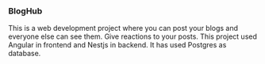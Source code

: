 ### BlogHub ###
This is a web development project where you can post your blogs and everyone else can see them. Give reactions to your posts.
This project used Angular in frontend and Nestjs in backend.
It has used Postgres as database.
